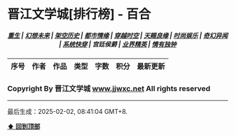 # 晋江文学城[排行榜] - 百合

<h5 align="center">
	<a href="https://github.com/dev-chenxing/jjwxc-charts/blob/main/重生.md">重生</a> |
	<a href="https://github.com/dev-chenxing/jjwxc-charts/blob/main/幻想未来.md">幻想未来</a> |
	<a href="https://github.com/dev-chenxing/jjwxc-charts/blob/main/架空历史.md">架空历史</a> |
	<a href="https://github.com/dev-chenxing/jjwxc-charts/blob/main/都市情缘.md">都市情缘</a> |
	<a href="https://github.com/dev-chenxing/jjwxc-charts/blob/main/README.md">穿越时空</a> |
	<a href="https://github.com/dev-chenxing/jjwxc-charts/blob/main/天赐良缘.md">天赐良缘</a> |
	<a href="https://github.com/dev-chenxing/jjwxc-charts/blob/main/时尚娱乐.md">时尚娱乐</a> |
	<a href="https://github.com/dev-chenxing/jjwxc-charts/blob/main/奇幻异闻.md">奇幻异闻</a> |
	<a href="https://github.com/dev-chenxing/jjwxc-charts/blob/main/系统快穿.md">系统快穿</a> |
	<b>宫廷侯爵</b> |
	<a href="https://github.com/dev-chenxing/jjwxc-charts/blob/main/业界精英.md">业界精英</a> |
	<a href="https://github.com/dev-chenxing/jjwxc-charts/blob/main/情有独钟.md">情有独钟</a>
</h5>

| 序号 | 作者 | 作品 | 类型 | 字数 | 积分 | 最新更新 | 
|-----|------|------|-----|------|------|---------|

### Copyright By 晋江文学城 www.jjwxc.net All rights reserved

---

最后生成：2025-02-02, 08:41:04 GMT+8.

**[⬆ 回到顶部](#晋江文学城排行榜---百合)**

